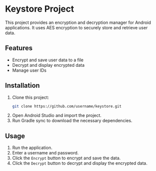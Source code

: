 # Keystore Project

This project provides an encryption and decryption manager for Android applications. It uses AES encryption to securely store and retrieve user data.

## Features

- Encrypt and save user data to a file
- Decrypt and display encrypted data
- Manage user IDs

## Installation

1. Clone this project:
    ```sh
    git clone https://github.com/username/keystore.git
    ```
2. Open Android Studio and import the project.
3. Run Gradle sync to download the necessary dependencies.

## Usage

1. Run the application.
2. Enter a username and password.
3. Click the `Encrypt` button to encrypt and save the data.
4. Click the `Decrypt` button to decrypt and display the encrypted data.
